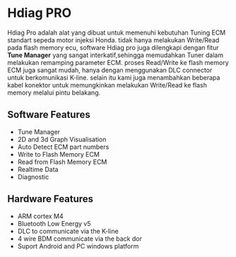 
Hdiag PRO
=======================

Hdiag Pro adalah alat yang dibuat untuk memenuhi kebutuhan Tuning ECM standart sepeda motor injeksi Honda.
tidak hanya melakukan Write/Read pada flash memory ecu, software Hdiag pro juga dilengkapi dengan fitur <b>Tune Manager</b> yang sangat interkatif,sehingga memudahkan Tuner dalam melakukan remamping parameter ECM.
proses Read/Write ke flash memory ECM juga sangat mudah, hanya dengan menggunakan DLC connector untuk berkomunikasi K-line.
selain itu kami juga menambahkan beberapa kabel konektor untuk memungkinkan melakukan Write/Read ke flash memory melalui pintu belakang.
## Software Features
- Tune Manager
- 2D and 3d Graph Visualisation
- Auto Detect ECM part numbers
- Write to Flash Memory ECM
- Read from Flash Memory ECM
- Realtime Data
- Diagnostic 

## Hardware Features
- ARM cortex M4
- Bluetooth Low Energy v5
- DLC to communicate via the K-line
- 4 wire BDM communicate via the back dor
- Suport Android and PC windows platform